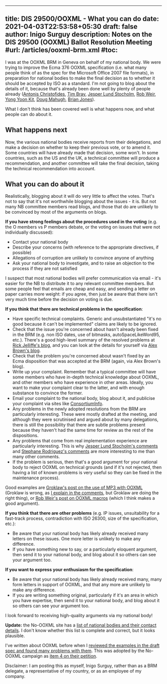 
---
title: DIS 29500/OOXML - What you can do
date: 2021-04-03T22:53:58+05:30
draft: false
author: Inigo Surguy
description: Notes on the DIS 29500 (OOXML) Ballot Resolution Meeting
#url: /articles/ooxml-brm.xml
#toc:
---

I was at the OOXML BRM in Geneva on behalf of my national body. We were trying to improve the Ecma 376 OOXML specification (i.e. what many people think of as the spec for the Microsoft Office 2007 file formats), in preparation for national bodies to make the final decision as to whether it should be accepted by ISO as a standard. I'm not going to blog about the details of it, because that's already been done well by plenty of people already ([Antonis Christofides](http://elot.ece.ntua.gr/te48/ooxml/brm-clarifications), [Tim Bray](http://www.tbray.org/ongoing/When/200x/2008/02/29/BRM-narrative), [Jesper Lund Stocholm](http://idippedut.dk/post/2008/03/BRM-aftermath.aspx), [Rob Weir](http://www.robweir.com/blog/2008/03/art-of-being-mugged.html), [Yong Yoon Kit](http://www.openmalaysiablog.com/2008/03/geneva-day-five.html), [Doug Mahugh](http://blogs.msdn.com/dmahugh/archive/2008/03/02/escape-from-geneva.aspx), [Brian Jones](http://blogs.msdn.com/brian_jones/archive/2008/03/04/more-thoughts-on-last-weeks-brm.aspx)).



What I don't think has been covered well is what happens now, and what people can do about it. 


## What happens next


Now, the various national bodies receive reports from their delegations, and make a decision on whether to keep their previous vote, or to amend it. Some countries will have already made that decision, some won't. In some countries, such as the US and the UK, a technical committee will produce a recommendation, and another committee will take the final decision, taking the technical recommendation into account.



## What you can do about it


Realistically, blogging about it will do very little to affect the votes. That's not to say that it's not worthwhile blogging about the issues - it is. But not many NB committee members read blogs, and those that do are unlikely to be convinced by most of the arguments on blogs.



**If you have strong feelings about the procedures used in the voting** (e.g. the O members vs P members debate, or the voting on issues that were not individually discussed):



- Contact your national body
- Describe your concerns (with reference to the appropriate directives, if possible)
- Allegations of corruption are unlikely to convince anyone of anything
- Ask your national body to investigate, and to raise an objection to the process if they are not satisfied



I suspect that most national bodies will prefer communication via email - it's easier for the NB to distribute it to any relevant committee members. But some people feel that emails are cheap and easy, and sending a letter on paper carries more weight: if you agree, then just be aware that there isn't very much time before the decision on voting is due.



**If you think that there are technical problems in the specification**:



- Have specific technical complaints. Generic and unsubstantiated "it's no good because it can't be implemented" claims are likely to be ignored.
- Check that the issue you're concerned about hasn't already been fixed in the BRM (e.g. non ISO dates, use of bitmasks, autoSpaceLikeWord95, etc.). There's a good high-level summary of the resolved problems at [Rick Jelliffe's blog](http://www.oreillynet.com/xml/blog/2008/03/what_is_in_the_new_draft_of_oo.html), and you can look at the details for yourself via [Alex Brown's blog](http://adjb.net/index.php?entry=entry080306-082306).
- Check that the problem you're concerned about wasn't fixed by an Ecma disposition that was accepted at the BRM (again, via Alex Brown's blog).
- Write up your complaint. Remember that a typical committee will have some members who have in-depth technical knowledge about OOXML, and other members who have experience in other areas. Ideally, you want to make your complaint clear to the latter, and with enough substance to convince the former. 
- Email your complaint to the national body, blog about it, and publicise your complaint via sites like [ConsortiumInfo](http://consortiuminfo.org/).
- Any problems in the newly adopted resolutions from the BRM are particularly interesting. These were mostly drafted at the meeting, and although they were scrutinised and argued about by many delegations, there is still the possibility that there are subtle problems present because they haven't had the same time for review as the rest of the dispositions.
- Any problems that come from real implementation experience are particularly interesting. This is why [Jesper Lund Stocholm's comments](http://idippedut.dk/post/2008/01/Do-your-math---OOXML-and-OMML.aspx) and [Stephane Rodriguez's comments](https://www.blogger.com/comment.g?blogID=11236681&postID=2979472899413493783&pli=1) are more interesting to me than many other comments.
- If the problem is serious, then that's a good argument for your national body to reject OOXML on technical grounds (and if it's not rejected, then having a list of known problems is very useful so they can be fixed in the maintenance process).



Good examples are [Groklaw's post on the use of MP3 with OOXML](http://www.groklaw.net/article.php?story=20080310153345250) (Groklaw is wrong, as [I explain in the comments](http://www.groklaw.net/comment.php?mode=display&sid=20080310153345250&title=%26quot%3BShould%26quot%3B%20not%20%26quot%3Bshall%26quot%3B&type=article&order=&hideanonymous=0&pid=0#c678514), but Groklaw are doing the right thing), or [Rob Weir's post on OOXML macros](http://www.robweir.com/blog/2008/03/ooxml-macros-and-security.html) (which I think makes a good argument).



**If you think that there are other problems** (e.g. IP issues, unsuitability for a fast-track process, contradiction with ISO 26300, size of the specification, etc.):



- Be aware that your national body has likely already received many letters on these issues. One more letter is unlikely to make any difference.
- If you have something new to say, or a particularly eloquent argument, then send it to your national body, and blog about it so others can see your argument too. 



**If you want to express your enthusiasm for the specification**:



- Be aware that your national body has likely already received many, many form letters in support of OOXML, and that any more are unlikely to make any difference.
- If you are writing something original, particularly if it's an area in which you have expertise, then send it to your national body, and blog about it so others can see your argument too.



I look forward to receiving high-quality arguments via my national body! 


**Update:** the No-OOXML site has a
[list of national bodies and their contact details](http://www.noooxml.org/delegations).
I don't know whether this list is complete and correct, but it looks plausible.



I've written about OOXML before when I [reviewed the examples in the draft spec and found many problems with them](http://surguy.net/articles/ooxml-validation-and-technical-review.xml). This was adopted by the No-OOXML campaign as [item 4 on their petition](http://www.noooxml.org/petition).



Disclaimer: I am posting this as myself, Inigo Surguy, rather than as a BRM delegate, a representative of my country, or as an employee of my company.



